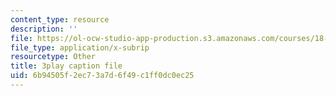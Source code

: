 ```yaml
---
content_type: resource
description: ''
file: https://ol-ocw-studio-app-production.s3.amazonaws.com/courses/18-01sc-single-variable-calculus-fall-2010/6b94505f2ec73a7d6f49c1ff0dc0ec25_ed-rB3k_56U.srt
file_type: application/x-subrip
resourcetype: Other
title: 3play caption file
uid: 6b94505f-2ec7-3a7d-6f49-c1ff0dc0ec25
---
```

